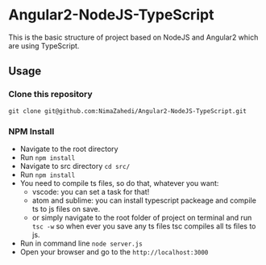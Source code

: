 # Angular2-NodeJS-TypeScript
This is the basic structure of project based on NodeJS and Angular2 which are using TypeScript.

## Usage

### Clone this repository
```git clone git@github.com:NimaZahedi/Angular2-NodeJS-TypeScript.git```

### NPM Install
* Navigate to the root directory
* Run `npm install`
* Navigate to src directory `cd src/`
* Run  `npm install`
* You need to compile ts files, so do that, whatever you want:
	* vscode: you can set a task for that!
	* atom and sublime: you can install typescript packeage and compile ts to js files on save.
	* or simply navigate to the root folder of project on terminal and run
		```tsc -w```
	so when ever you save any ts files tsc compiles all ts files to js.
* Run in command line `node server.js`
* Open your browser and go to the `http://localhost:3000`
